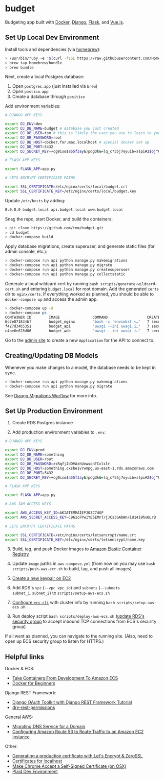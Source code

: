 # budget

Budgeting app built with [Docker](https://www.docker.com/), [Django](https://www.djangoproject.com/), [Flask](http://flask.pocoo.org/), and [Vue.js](https://vuejs.org/).

## Set Up Local Dev Environment

Install tools and dependencies (via [homebrew](https://brew.sh/)):

```bash
> /usr/bin/ruby -e "$(curl -fsSL https://raw.githubusercontent.com/Homebrew/install/master/install)"
> brew tap homebrew/bundle
> brew bundle
```

Next, create a local Postgres database:

1. Open `postgres.app` (just installed via `brew`)
2. Open `postico.app`
3. Create a database through `positico`

Add environment variables:

```bash
# DJANGO APP KEYS

export DJ_ENV=dev
export DJ_DB_NAME=budget # database you just created
export DJ_DB_USER=tom # this is likely the user you use to login to your computer
export DJ_DB_PASSWORD=root
export DJ_DB_HOST=docker.for.mac.localhost # special docker set up
export DJ_DB_PORT=5432
export DJ_SECRET_KEY=+cg9iso$a55f3ay&)pdg3k&=lq_c*55j7oyuib=a(pi#2$oj^0

# FLASK APP KEYS

export FLASK_APP=app.py

# LETS ENCRYPT CERTIFICATE PATHS

export SSL_CERTIFICATE=/etc/nginx/certs/local/budget.crt
export SSL_CERTIFICATE_KEY=/etc/nginx/certs/local/budget.key
```

Update `/etc/hosts` by adding:

```bash
0.0.0.0 budget.local api.budget.local www.budget.local
```

Snag the repo, start Docker, and build the containers:

```bash
> git clone https://github.com/tmm/budget.git
> cd budget
> docker-compose build
```

Apply database migrations, create superuser, and generate static files (for admin console, etc.):

```bash
> docker-compose run api python manage.py makemigrations
> docker-compose run api python manage.py migrate
> docker-compose run api python manage.py createsuperuser
> docker-compose run api python manage.py collectstatic
```

Generate a local wildcard cert by running `bash scripts/generate-wildcard-cert.sh` and entering `budget.local` for root domain. Add the generated `certs` dir to `nginx/certs`. If everything worked as planned, you should be able to `docker-compose up` and access the admin app.

```bash
> docker-compose up -d
> docker-compose ps
CONTAINER ID        IMAGE               COMMAND                  CREATED             STATUS                  PORTS                                      NAMES
6c2e871834bf        budget_nginx        "bash -c 'envsubst <…"   7 seconds ago       Up Less than a second   0.0.0.0:80->80/tcp, 0.0.0.0:443->443/tcp   nginx
f427d34b5351        budget_api          "uwsgi --ini uwsgi.i…"   7 seconds ago       Up 6 seconds            8000/tcp                                   api
c4be8e628d86        budget_web          "uwsgi --ini uwsgi.i…"   7 seconds ago       Up 6 seconds            5000/tcp                                   web
```

Go to the [admin site](https://api.budget/admin/oauth2_provider/application/add/) to create a new `Application` for the API to connect to.

## Creating/Updating DB Models

Whenever you make changes to a model, the database needs to be kept in sync.

```bash
> docker-compose run api python manage.py makemigrations
> docker-compose run api python manage.py migrate
```

See [Django Migrations Worflow](https://docs.djangoproject.com/en/2.0/topics/migrations/#workflow) for more info.

## Set Up Production Environment

1) Create RDS Postgres instance

2) Add production environment variables to `.env`:

```bash
# DJANGO APP KEYS

export DJ_ENV=prod
export DJ_DB_NAME=something
export DJ_DB_USER=root
export DJ_DB_PASSWORD=zsRqfjJdDVAxhUewsqnTCxlslr
export DJ_DB_HOST=something.cxsbe1vrwmpg.us-east-1.rds.amazonaws.com
export DJ_DB_PORT=5432
export DJ_SECRET_KEY=+cg9iso$a55f3ay&)pdg3k&=lq_c*55j7oyuib=a(pi#2$oj^0

# FLASK APP KEYS

export FLASK_APP=app.py

# AWS IAM ACCESS KEYS

export AWS_ACCESS_KEY_ID=AKIATEMMAIEPJOZC74GP
export AWS_SECRET_ACCESS_KEY=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

# LETS ENCRYPT CERTIFICATE PATHS

export SSL_CERTIFICATE=/etc/nginx/certs/letsencrypt/name.crt
export SSL_CERTIFICATE_KEY=/etc/nginx/certs/letsencrypt/name.key
```

3) Build, tag, and push Docker images to [Amazon Elastic Container Registry](https://console.aws.amazon.com/ecs/home?region=us-east-1#/repositories)

4) Update `image` paths in `aws-compose.yml` (from now on you may use `bash scripts/push-aws-ecr.sh` to build, tag, and push all images)

5) [Create a new keypair on EC2](https://console.aws.amazon.com/ec2/v2/home?region=us-east-1#KeyPairs:sort=keyName)

6) Add RDS's `vpc` (`--vpc vpc_id`) and `subnets` (`--subnets subnet_1,subnet_2`) to `scripts/setup-aws-ecs.sh`

7) [Configure `ecs-cli`](https://docker-curriculum.com/#aws-ecs) with cluster info by running `bash scripts/setup-aws-ecs.sh`

8) Run deploy script `bash scripts/deploy-aws-ecs.sh` ([update RDS's security group](https://docs.aws.amazon.com/AmazonRDS/latest/UserGuide/CHAP_SettingUp.html#CHAP_SettingUp.SecurityGroup) to accept inbound TCP connections from ECS's security group)

If all went as planned, you can navigate to the running site. (Also, need to open up ECS security group to listen for HTTPS.)

## Helpful links

Docker & ECS:

+ [Take Containers From Development To Amazon ECS](https://docs.bitnami.com/aws/how-to/ecs-rds-tutorial/)
+ [Docker for Beginners](https://docker-curriculum.com)

Django REST Framework:

+ [Django OAuth Toolkit with Django REST Framework Tutorial](https://django-oauth-toolkit.readthedocs.io/en/latest/rest-framework/rest-framework.html)
+ [dry-rest-permissions](https://github.com/dbkaplan/dry-rest-permissions)

General AWS:

+ [Migrating DNS Service for a Domain](https://docs.aws.amazon.com/Route53/latest/DeveloperGuide/migrate-dns-domain-inactive.html)
+ [Configuring Amazon Route 53 to Route Traffic to an Amazon EC2 Instance](https://docs.aws.amazon.com/Route53/latest/DeveloperGuide/routing-to-ec2-instance.html)

Other:

+ [Generating a production certificate with Let's Encrypt & ZeroSSL](https://zerossl.com)
+ [Certificates for localhost](https://letsencrypt.org/docs/certificates-for-localhost/)
+ [Make Chrome Accept a Self-Signed Certificate (on OSX)](https://www.accuweaver.com/2014/09/19/make-chrome-accept-a-self-signed-certificate-on-osx/)
+ [Plaid Dev Environment](https://dashboard.plaid.com/overview/development)


